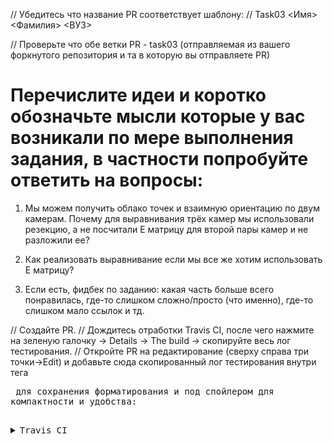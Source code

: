 // Убедитесь что название PR соответствует шаблону:
// Task03 <Имя> <Фамилия> <ВУЗ>

// Проверьте что обе ветки PR - task03 (отправляемая из вашего форкнутого репозитория и та в которую вы отправляете PR)

# Перечислите идеи и коротко обозначьте мысли которые у вас возникали по мере выполнения задания, в частности попробуйте ответить на вопросы:

1) Мы можем получить облако точек и взаимную ориентацию по двум камерам. Почему для выравнивания трёх камер мы использовали резекцию, а не посчитали E матрицу для второй пары камер и не разложили ее?
2) Как реализовать выравнивание если мы все же хотим использовать Е матрицу?

3) Если есть, фидбек по заданию: какая часть больше всего понравилась, где-то слишком сложно/просто (что именно), где-то слишком мало ссылок и тд.


// Создайте PR.
// Дождитесь отработки Travis CI, после чего нажмите на зеленую галочку -> Details -> The build -> скопируйте весь лог тестирования.
// Откройте PR на редактирование (сверху справа три точки->Edit) и добавьте сюда скопированный лог тестирования внутри тега <pre> для сохранения форматирования и под спойлером для компактности и удобства:

<details><summary>Travis CI</summary><p>

<pre>
$ ./build/test_sift
$ ./build/test_matching
Running main() from /home/runner/work/PhotogrammetryTasks2023/PhotogrammetryTasks2023/libs/3rdparty/libgtest/googletest/src/gtest_main.cc
[==========] Running 22 tests from 1 test suite.
[----------] Global test environment set-up.
[----------] 22 tests from SIFT
[ RUN      ] SIFT.MovedTheSameImage
[ORB_OCV] Points detected: 500 -> 500 (in 0.021269 sec)
...
[       OK ] SIFT.HerzJesu19RotateM40 (7730 ms)
[----------] 22 tests from SIFT (12918 ms total)
[----------] Global test environment tear-down
[==========] 22 tests from 1 test suite ran. (12918 ms total)
[  PASSED  ] 22 tests.
...
</pre>

</p></details>
